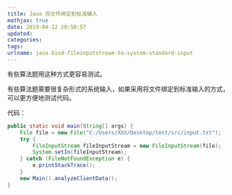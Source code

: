 ```yaml
---
title: Java 将文件绑定到标准输入
mathjax: true
date: 2019-04-12 20:50:57
updated:
categories:
tags:
urlname: java-bind-fileinputstream-to-system-standard-input
---
```


有些算法题用这种方式更容易测试。

<!-- more -->

有些算法题需要很复杂形式的系统输入，如果采用将文件绑定到标准输入的方式，可以更方便地测试代码。



代码：

```java
public static void main(String[] args) {
    File file = new File("C:/Users/XXX/Desktop/test/src/input.txt");
    try {
        FileInputStream fileInputStream = new FileInputStream(file);
        System.setIn(fileInputStream);
    } catch (FileNotFoundException e) {
        e.printStackTrace();
    }
    new Main().analyzeClientData();
}
```

